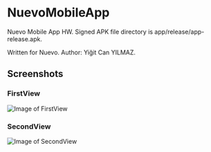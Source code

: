 # NuevoMobileApp
Nuevo Mobile App HW. 
Signed APK file directory is app/release/app-release.apk.

Written for Nuevo.
Author: Yiğit Can YILMAZ.

## Screenshots

### FirstView
![Image of FirstView](https://antalyabiorezonans.com/YCY/FirstView1.jpg)

### SecondView
![Image of SecondView](https://antalyabiorezonans.com/YCY/SecondView1.jpg)
